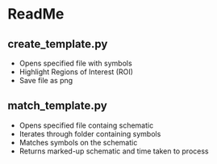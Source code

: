 # ReadMe

## create_template.py

+ Opens specified file with symbols
+ Highlight Regions of Interest (ROI)
+ Save file as png

## match_template.py

+ Opens specified file containg schematic
+ Iterates through folder containing symbols
+ Matches symbols on the schematic
+ Returns marked-up schematic and time taken to process
